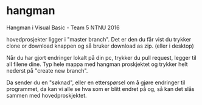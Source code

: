 # hangman
Hangman i Visual Basic - Team 5 NTNU 2016

hovedprosjekter ligger i "master branch". Det er den du får vist du trykker clone  or download knappen og så bruker download as zip. (eller i desktop)

Når du har gjort endringer lokalt på din pc, trykker du pull request, legger til all filene dine. Typ hele mappa med hangman proskjektet og trykker helt nederst på "create new branch".

Da sender du en "søknad", eller en etterspørsel om å gjøre endringer til programmet, da kan vi alle se hva som er blitt endret på og, så kan det slås sammen med hovedproskjektet.



